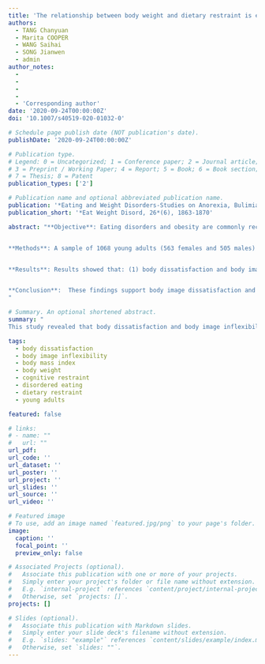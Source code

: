 ```yaml
---
title: 'The relationship between body weight and dietary restraint is explained by body dissatisfaction and body image inflexibility among young adults in China'
authors:
  - TANG Chanyuan
  - Marita COOPER
  - WANG Saihai
  - SONG Jianwen
  - admin
author_notes:
  - 
  - 
  -
  - 
  - 'Corresponding author'
date: '2020-09-24T00:00:00Z'
doi: '10.1007/s40519-020-01032-0'

# Schedule page publish date (NOT publication's date).
publishDate: '2020-09-24T00:00:00Z'

# Publication type.
# Legend: 0 = Uncategorized; 1 = Conference paper; 2 = Journal article;
# 3 = Preprint / Working Paper; 4 = Report; 5 = Book; 6 = Book section;
# 7 = Thesis; 8 = Patent
publication_types: ['2']

# Publication name and optional abbreviated publication name.
publication: '*Eating and Weight Disorders-Studies on Anorexia, Bulimia and Obesity, 26*(6), 1863-1870'
publication_short: '*Eat Weight Disord, 26*(6), 1863-1870'

abstract: "**Objective**: Eating disorders and obesity are commonly recognized as key public health concerns worldwide. Although rates of obesity and disordered eating have traditionally been lower in China than Western countries, these rates are on the rise. As such, interest is growing in identifying mechanisms that may address these conditions. While associations between body weight and dissatisfaction are well established, burgeoning research aims to examine how these factors are related to dietary restraint and body image inflexibility. This study aimed to explore the possible mediation effect of body dissatisfaction and body image inflexibility between body weight (body mass index) and dietary restraint. Furthermore, we explored how these relationships differed across men and women.


**Methods**: A sample of 1068 young adults (563 females and 505 males) in China participated in the study. Participants completed the Eating Disorder Inventory and Three-Factor Eating Questionnaire as well as the Body Image-Acceptance and Action Questionnaire.


**Results**: Results showed that: (1) body dissatisfaction and body image inflexibility fully mediated the relationship between body mass index and dietary restraint; (2) this model fit both genders, although differences were found in the regression coefficients between the mediation model for men and women.


**Conclusion**:  These findings support body image dissatisfaction and inflexibility as mediators of the relationship between body weight and dietary restraint, highlighting these as potential mechanisms for treatment.
"

# Summary. An optional shortened abstract.
summary: "
This study revealed that body dissatisfaction and body image inflexibility were mediators of the relationship between body mass index and dietary restraint in a large Chinese young adult sample. Our findings suggest that dietary restraint may be attenuated by addressing body dissatisfaction and body image inflexibility and future interventions target at reducing dietary restraint or other dietary restraint-related disordered eating behaviors may benefit by taking body dissatisfaction and body image inflexibility into consideration to have better intervention outcomes."

tags:
  - body dissatisfaction
  - body image inflexibility
  - body mass index
  - body weight
  - cognitive restraint
  - disordered eating
  - dietary restraint
  - young adults

featured: false

# links:
# - name: ""
#   url: ""
url_pdf: 
url_code: ''
url_dataset: ''
url_poster: ''
url_project: ''
url_slides: ''
url_source: ''
url_video: ''

# Featured image
# To use, add an image named `featured.jpg/png` to your page's folder.
image:
  caption: ''
  focal_point: ''
  preview_only: false

# Associated Projects (optional).
#   Associate this publication with one or more of your projects.
#   Simply enter your project's folder or file name without extension.
#   E.g. `internal-project` references `content/project/internal-project/index.md`.
#   Otherwise, set `projects: []`.
projects: []

# Slides (optional).
#   Associate this publication with Markdown slides.
#   Simply enter your slide deck's filename without extension.
#   E.g. `slides: "example"` references `content/slides/example/index.md`.
#   Otherwise, set `slides: ""`.
---
```

